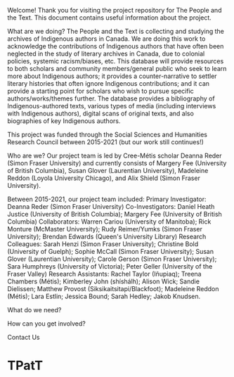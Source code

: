 Welcome! 
Thank you for visiting the project repository for The People and the Text. 
This document contains useful information about the project. 

What are we doing? 
The People and the Text is collecting and studying the archives of Indigenous authors in Canada. We are doing this work to acknowledge the contributions of Indigenous authors that have often been neglected in the study of literary archives in Canada, due to colonial policies, systemic racism/biases, etc. This database will provide resources to both scholars and community members/general public who seek to learn more about Indigenous authors; it provides a counter-narrative to settler literary histories that often ignore Indigenous contributions; and it can provide a starting point for scholars who wish to pursue specific authors/works/themes further. The database provides a bibliography of Indigenous-authored texts, various types of media (including interviews with Indigenous authors), digital scans of original texts, and also biographies of key Indigenous authors. 

This project was funded through the Social Sciences and Humanities Research Council between 2015-2021 (but our work still continues!) 


Who are we? 
Our project team is led by Cree-Métis scholar Deanna Reder (Simon Fraser University) and currently consists of Margery Fee (University of British Columbia), Susan Glover (Laurentian University), Madeleine Reddon (Loyola University Chicago), and Alix Shield (Simon Fraser University). 

Between 2015-2021, our project team included: 
Primary Investigator: Deanna Reder (Simon Fraser University) 
Co-Investigators: Daniel Heath Justice (University of British Columbia); Margery Fee (University of British Columbia)
Collaborators: Warren Cariou (University of Manitoba); Rick Monture (McMaster University); Rudy Reimer/Yumks (Simon Fraser University); Brendan Edwards (Queen's University Library)
Research Colleagues: Sarah Henzi (Simon Fraser University); Christine Bold (University of Guelph); Sophie McCall (Simon Fraser University); Susan Glover (Laurentian University); Carole Gerson (Simon Fraser University); Sara Humphreys (University of Victoria); Peter Geller (University of the Fraser Valley)
Research Assistants: Rachel Taylor (Iñupiaq); Treena Chambers (Métis); Kimberley John (shíshálh); Alison Wick; Sandie Dielissen; Matthew Provost (Siksikaitsitapi/Blackfoot); Madeleine Reddon (Métis); Lara Estlin; Jessica Bound; Sarah Hedley; Jakob Knudsen. 



What do we need? 


How can you get involved? 



Contact Us 



# TPatT
